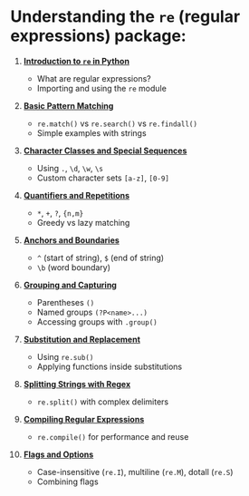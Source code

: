 # Understanding the **`re` (regular expressions) package**:

1. [**Introduction to `re` in Python**](https://github.com/fromsantanu/LLM-Based-Agentic-Systems/blob/main/Re/p01.md)

   * What are regular expressions?
   * Importing and using the `re` module

2. [**Basic Pattern Matching**](https://github.com/fromsantanu/LLM-Based-Agentic-Systems/blob/main/Re/p02.md)

   * `re.match()` vs `re.search()` vs `re.findall()`
   * Simple examples with strings

3. [**Character Classes and Special Sequences**](https://github.com/fromsantanu/LLM-Based-Agentic-Systems/blob/main/Re/p03.md)

   * Using `.`, `\d`, `\w`, `\s`
   * Custom character sets `[a-z]`, `[0-9]`

4. [**Quantifiers and Repetitions**](https://github.com/fromsantanu/LLM-Based-Agentic-Systems/blob/main/Re/p04.md)

   * `*`, `+`, `?`, `{n,m}`
   * Greedy vs lazy matching

5. [**Anchors and Boundaries**](https://github.com/fromsantanu/LLM-Based-Agentic-Systems/blob/main/Re/p05.md)

   * `^` (start of string), `$` (end of string)
   * `\b` (word boundary)

6. [**Grouping and Capturing**](https://github.com/fromsantanu/LLM-Based-Agentic-Systems/blob/main/Re/p06.md)

   * Parentheses `()`
   * Named groups `(?P<name>...)`
   * Accessing groups with `.group()`

7. [**Substitution and Replacement**](https://github.com/fromsantanu/LLM-Based-Agentic-Systems/blob/main/Re/p07.md)

   * Using `re.sub()`
   * Applying functions inside substitutions

8. [**Splitting Strings with Regex**](https://github.com/fromsantanu/LLM-Based-Agentic-Systems/blob/main/Re/p08.md)

   * `re.split()` with complex delimiters

9. [**Compiling Regular Expressions**](https://github.com/fromsantanu/LLM-Based-Agentic-Systems/blob/main/Re/p09.md)

   * `re.compile()` for performance and reuse

10. [**Flags and Options**](https://github.com/fromsantanu/LLM-Based-Agentic-Systems/blob/main/Re/p10.md)

    * Case-insensitive (`re.I`), multiline (`re.M`), dotall (`re.S`)
    * Combining flags



